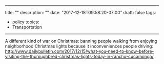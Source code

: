 ----
title: ""
description: ""
date: "2017-12-18T09:58:20-07:00"
draft: false
tags:
- policy
topics:
- Transportation
----
A different kind of war on Christmas: banning people walking from enjoying neighborhood Christmas lights because it inconveniences people driving: http://www.dailybulletin.com/2017/12/15/what-you-need-to-know-before-visiting-the-thoroughbred-christmas-lights-today-in-rancho-cucamonga/
